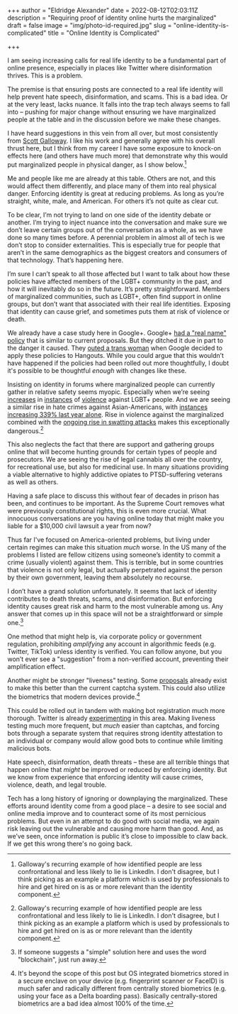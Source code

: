 +++
author = "Eldridge Alexander"
date = 2022-08-12T02:03:11Z
description = "Requiring proof of identity online hurts the marginalized"
draft = false
image = "img/photo-id-required.jpg"
slug = "online-identity-is-complicated"
title = "Online Identity is Complicated"

+++

I am seeing increasing calls for real life identity to be a fundamental part of online presence, especially in places like Twitter where disinformation thrives. This is a problem.

The premise is that ensuring posts are connected to a real life identity will help prevent hate speech, disinformation, and scams. This is a bad idea. Or at the very least, lacks nuance. It falls into the trap tech always seems to fall into – pushing for major change without ensuring we have marginalized people at the table and in the discussion before we make these changes.

I have heard suggestions in this vein from all over, but most consistently from [Scott Galloway](https://profgmedia.com). I like his work and generally agree with his overall thrust here, but I think from my career I have some exposure to knock-on effects here (and others have much more) that demonstrate why this would put marginalized people in physical danger, as I show below.[^1]

[^1]: Galloway's recurring example of how identified people are less confrontational and less likely to lie is LinkedIn. I don't disagree, but I think picking as an example a platform which is used by professionals to hire and get hired on is as or more relevant than the identity component.

Me and people like me are already at this table. Others are not, and this would affect them differently, and place many of them into real physical danger. Enforcing identity is great at reducing problems. As long as you’re straight, white, male, and American. For others it’s not quite as clear cut.

To be clear, I’m not trying to land on one side of the identity debate or another. I’m trying to inject nuance into the conversation and make sure we don’t leave certain groups out of the conversation as a whole, as we have done so many times before. A perennial problem in almost all of tech is we don’t stop to consider externalities. This is especially true for people that aren’t in the same demographics as the biggest creators and consumers of that technology. That’s happening here.

I’m sure I can’t speak to all those affected but I want to talk about how these policies have affected members of the LGBT+ community in the past, and how it will inevitably do so in the future. It’s pretty straightforward. Members of marginalized communities, such as LGBT+, often find support in online groups, but don’t want that associated with their real life identities. Exposing that identity can cause grief, and sometimes puts them at risk of violence or death.

We already have a case study here in Google+. Google+ [had a "real name" policy](https://slate.com/technology/2014/07/google-plus-finally-ditches-its-ineffective-dangerous-real-name-policy.html) that is similar to current proposals. But they ditched it due in part to the danger it caused. They [outed a trans woman](https://www.theguardian.com/technology/2014/jan/07/google-hangouts-faces-criticism-after-outing-trans-woman) when Google decided to apply these policies to Hangouts. While you could argue that this wouldn’t have happened if the policies had been rolled out more thoughtfully, I doubt it's possible to be thoughtful *enough* with changes like these.

Insisting on identity in forums where marginalized people can currently gather in relative safety seems myopic. Especially when we’re seeing [increases](https://www.hrc.org/press-releases/new-fbi-hate-crimes-report-shows-increases-in-anti-lgbtq-attacks) in [instances](https://www.huffpost.com/entry/lgbtq-violence-trump_n_5a625035e4b002283002897b) of [violence](https://ucr.fbi.gov/hate-crime/2018/hate-crime) against LGBT+ people. And we are seeing a similar rise in hate crimes against Asian-Americans, with [instances increasing 339% last year alone](https://www.nbcnews.com/news/asian-america/anti-asian-hate-crimes-increased-339-percent-nationwide-last-year-repo-rcna14282). Rise in violence against the marginalized combined with the [ongoing rise in swatting attacks](https://arstechnica.com/gaming/2015/02/gamer-gets-swatted-while-streaming-before-60000-viewers/) makes this exceptionally dangerous.[^1]

[^1]: [Swatting](https://en.wikipedia.org/wiki/Swatting) is calling law enforcement and reporting a false crime with the intent to have police send a SWAT team, often resulting in injury or death.

This also neglects the fact that there are support and gathering groups online that will become hunting grounds for certain types of people and prosecutors. We are seeing the rise of legal cannabis all over the country, for recreational use, but also for medicinal use. In many situations providing a viable alternative to highly addictive opiates to PTSD-suffering veterans as well as others.

Having a safe place to discuss this without fear of decades in prison has been, and continues to be important. As the Supreme Court removes what were previously constitutional rights, this is even more crucial. What innocuous conversations are you having online today that might make you liable for a $10,000 civil lawsuit a year from now?

Thus far I've focused on America-oriented problems, but living under certain regimes can make this situation *much* worse. In the US many of the problems I listed are fellow citizens using someone’s identity to commit a crime (usually violent) against them. This is terrible, but in some countries that violence is not only legal, but actually perpetrated against the person by their own government, leaving them absolutely no recourse.

I don’t have a grand solution unfortunately. It seems that lack of identity contributes to death threats, scams, and disinformation. But enforcing identity causes great risk and harm to the most vulnerable among us. Any answer that comes up in this space will not be a straightforward or simple one.[^2]

[^2]: If someone suggests a "simple" solution here and uses the word "blockchain", just run away.

One method that might help is, via corporate policy or government regulation, prohibiting *amplifying* any account in algorithmic feeds (e.g. Twitter, TikTok) unless identity is verified. You can follow anyone, but you won’t ever see a "suggestion" from a non-verified account, preventing their amplification effect.

Another might be stronger "liveness" testing. Some [proposals](https://www.theverge.com/2021/5/16/22436395/cloudflare-end-captcha-madness-security-key-cryptographic-attestation-of-personhood) already exist to make this better than the current captcha system. This could also utilize the biometrics that modern devices provide.[^3]

This could be rolled out in tandem with making bot registration much more thorough. Twitter is already [experimenting](https://blog.twitter.com/common-thread/en/topics/stories/2021/the-secret-world-of-good-bots) in this area. Making liveness testing much more frequent, but *much* easier than captchas, and forcing bots through a separate system that requires strong identity attestation to an individual or company would allow good bots to continue while limiting malicious bots.

[^3]: It's beyond the scope of this post but OS integrated biometrics stored in a secure enclave on your device (e.g. fingerprint scanner or FaceID) is much safer and radically different from centrally stored biometrics (e.g. using your face as a Delta boarding pass). Basically centrally-stored biometrics are a bad idea almost 100% of the time.

Hate speech, disinformation, death threats – these are all terrible things that happen online that *might* be improved or reduced by enforcing identity. But we know from experience that enforcing identity will cause crimes, violence, death, and legal trouble.

Tech has a long history of ignoring or downplaying the marginalized. These efforts around identity come from a good place – a desire to see social and online media improve and to counteract some of its most pernicious problems. But even in an attempt to do good with social media, we again risk leaving out the vulnerable and causing more harm than good. And, as we’ve seen, once information is public it’s close to impossible to claw back. If we get this wrong there's no going back.